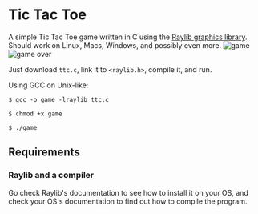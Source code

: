 # Tic Tac Toe
A simple Tic Tac Toe game written in C using the [Raylib graphics library](https://github.com/raysan5/raylib).
Should work on Linux, Macs, Windows, and possibly even more.
![game](https://github.com/karans4/tic-tac-toe/assets/112211550/9a10b8dd-3fd6-4079-8fa4-06eeab27a8cf)
![game over](https://github.com/karans4/tic-tac-toe/assets/112211550/e1aff58a-a29f-4726-92a8-95ef0e2ba8d9)



Just download `ttc.c`, link it to `<raylib.h>`, compile it, and run.

Using GCC on Unix-like:

`$ gcc -o game -lraylib ttc.c`

`$ chmod +x game`

`$ ./game`


## Requirements
### Raylib and a compiler
Go check Raylib's documentation to see how to install it on your OS, and check your OS's documentation to find out how to compile the program.
